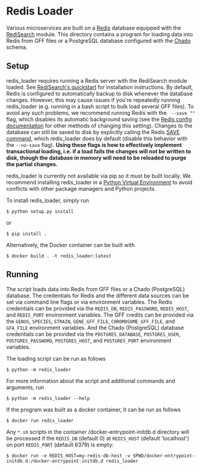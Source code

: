 # Redis Loader

Various microservices are built on a [Redis](https://redis.io/) database equipped with the [RediSearch](https://oss.redislabs.com/redisearch/) module.
This directory contains a program for loading data into Redis from GFF files or a PostgreSQL database configured with the [Chado](http://gmod.org/wiki/Chado_-_Getting_Started) schema.

## Setup

redis_loader requires running a Redis server with the RediSearch module loaded.
See [RediSearch's quickstart](https://oss.redislabs.com/redisearch/Quick_Start/) for installation instructions. By default, Redis is configured to automatically backup to disk whenever the database changes. However, this may cause issues if you're repeatedly running redis_loader (e.g. running in a bash script to bulk load several GFF files). To avoid any such problems, we recommend running Redis with the ` --save ""` flag, which disables its automatic background saving (see the [Redis config documentation](https://redis.io/docs/manual/config/) for other methods of changing this setting). Changes to the database can still be saved to disk by explicitly calling the Redis [SAVE command](https://redis.io/commands/save/), which redis_loader does by default (disable this behavior with the `--no-save` flag). **Using these flags is how to effectively implement transactional loading, i.e. if a load fails the changes will not be written to disk, though the database in memory will need to be reloaded to purge the partial changes.**

redis_loader is currently not available via pip so it must be built locally.
We recommend installing redis_loader in a [Python Virtual Environment](http://docs.python-guide.org/en/latest/dev/virtualenvs/) to avoid conflicts with other package managers and Python projects.

To install redis_loader, simply run

    $ python setup.py install

or

    $ pip install .

Alternatively, the Docker container can be built with

    $ docker build . -t redis_loader:latest

## Running

The script loads data into Redis from GFF files or a Chado (PostgreSQL) database.
The credentials for Redis and the different data sources can be set via command line flags or via environment variables.
The Redis credentials can be provided via the `REDIS_DB`, `REDIS_PASSWORD`, `REDIS_HOST`, and `REDIS_PORT` environment variables.
The GFF credits can be provided via the `GENUS`, `SPECIES`, `STRAIN`, `GENE_GFF_FILE`, `CHROMOSOME_GFF_FILE`, and `GFA_FILE` environment variables.
And the Chado (PostgreSQL) database credentials can be provided via the `POSTGRES_DATABASE`, `POSTGRES_USER`, `POSTGRES_PASSWORD`, `POSTGRES_HOST`, and `POSTGRES_PORT` environment variables.

The loading script can be run as follows

    $ python -m redis_loader

For more information about the script and additional commands and arguments, run

    $ python -m redis_loader --help

If the program was built as a docker container, it can be run as follows

    $ docker run redis_loader

Any `*.sh` scripts in the container /docker-entrypoint-initdb.d directory will be processed if the `REDIS_DB` (default 0) at `REDIS_HOST` (default 'localhost') on port `REDIS_PORT` (default 6379) is empty:

    $ docker run -e REDIS_HOST=my-redis-db-host -v $PWD/docker-entrypoint-initdb.d:/docker-entrypoint-initdb.d redis_loader
